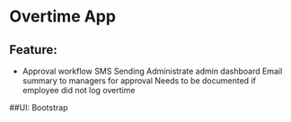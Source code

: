 # Overtime App

## Feature:
- Approval workflow
SMS Sending
Administrate admin dashboard
Email summary to managers for approval
Needs to be documented if employee did not log overtime

##UI:
Bootstrap
